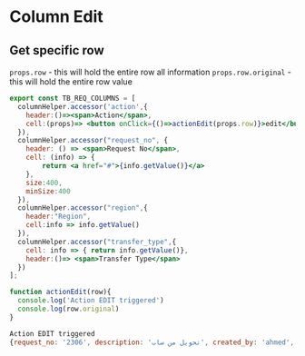 # Column Edit

## Get specific row

`props.row` - this will hold the <span class='highlight'>entire row all information</span>
`props.row.original` - this will <span class='highlight'>hold the entire row value</span>

```jsx title='Edit Row'
export const TB_REQ_COLUMNS = [
  columnHelper.accessor('action',{
    header:()=><span>Action</span>,
    cell:(props)=> <button onClick={()=>actionEdit(props.row)}>edit</button>
  }),
  columnHelper.accessor("request_no", {
    header: () => <span>Request No</span>,
    cell: (info) => {
        return <a href="#">{info.getValue()}</a>
    },
    size:400,
    minSize:400
  }),
  columnHelper.accessor("region",{
    header:"Region",
    cell:info => info.getValue()
  }),
  columnHelper.accessor("transfer_type",{
    cell: info => { return info.getValue()},
    header:()=> <span>Transfer Type</span>
  })
];

function actionEdit(row){
  console.log('Action EDIT triggered')
  console.log(row.original)
}
```

```jsx title='Output'
Action EDIT triggered
{request_no: '2306', description: 'تحويل من ساب', created_by: 'ahmed', date_created: '2023-08-01T00:00:00', region: '1001      ', …}
```
